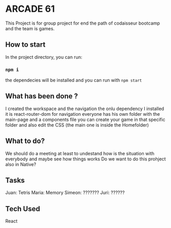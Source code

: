 # ARCADE 61

This Project is for group project for end the path of codaisseur bootcamp and the team is games.

## How to start

In the project directory, you can run:

### `npm i`

the dependecies will be installed and you can run with `npm start`

## What has been done ?

I created the workspace and the navigation the onlu dependency I installed it is react-router-dom for navigation
everyone has his own folder with the main-page and a components file
you can create your game in that specific folder and also edit the CSS (the main one is inside the Homefolder)

## What to do?

We should do a meeting at least to undestand how is the situation with everybody and maybe see how things works
Do we want to do this prohject also in Native?

## Tasks

Juan: Tetris
Maria: Memory
Simeon: ???????
Juri: ??????

## Tech Used

React
